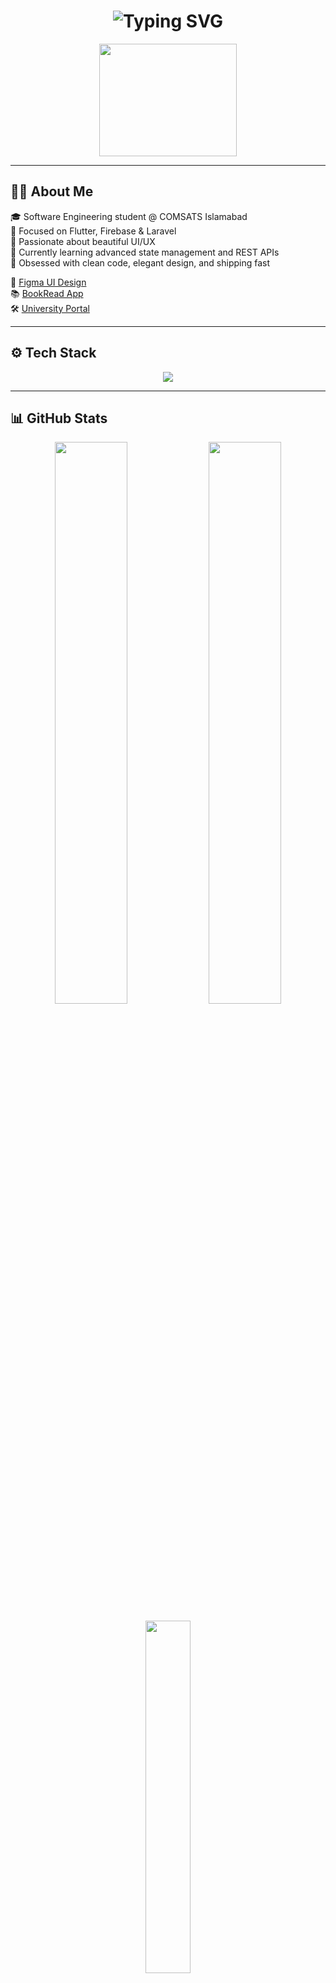<!-- Hero Banner with Gradient Typing -->
<h1 align="center">
  <img src="https://readme-typing-svg.herokuapp.com?font=JetBrains+Mono&size=28&duration=4000&pause=1000&color=F72585&center=true&vCenter=true&width=600&lines=Hi+%F0%9F%91%8B%2C+I'm+Saif.;Flutter+%F0%9F%93%B1+App+Developer.;Laravel+%F0%9F%92%BB+Web+Explorer.;UI%2FUX+Designer+%F0%9F%8E%A8+and+Thinker." alt="Typing SVG" />
</h1>

<p align="center">
  <img src="https://media.giphy.com/media/L1R1tvI9svkIWwpVYr/giphy.gif" width="220" height="180" />
</p>

---

## 🧑‍💻 About Me

🎓 Software Engineering student @ COMSATS Islamabad  
🚀 Focused on Flutter, Firebase & Laravel  
🎨 Passionate about beautiful UI/UX  
🧠 Currently learning advanced state management and REST APIs  
📌 Obsessed with clean code, elegant design, and shipping fast

📂 [Figma UI Design](https://www.figma.com/design/87zDGjMBjTJzTdQpZbrDdl/HCI-Project?node-id=0-1)  
📚 [BookRead App](https://github.com/iamSaifulhassan/book-read-app.git)  
🛠️ [University Portal](https://github.com/iamSaifulhassan/University_portal)

---

## ⚙️ Tech Stack

<p align="center">
  <img src="https://skillicons.dev/icons?i=flutter,dart,java,kotlin,python,cpp,laravel,mysql,firebase,figma,git" />
</p>

---

## 📊 GitHub Stats

<p align="center">
  <img src="https://github-readme-stats.vercel.app/api?username=iamSaifulhassan&show_icons=true&theme=midnight-purple&hide_border=false" width="48%"/>
  <img src="https://streak-stats.demolab.com?user=iamSaifulhassan&theme=midnight-purple&hide_border=false" width="48%"/>
</p>

<p align="center">
  <img src="https://github-readme-stats.vercel.app/api/top-langs/?username=iamSaifulhassan&layout=compact&theme=midnight-purple&hide_border=false" width="38%"/>
</p>

---

## 🚀 Featured Projects

| 📱 Project        | 🔗 Link | 🛠 Tech |
|------------------|--------|---------|
| BookRead App     | [GitHub ↗](https://github.com/iamSaifulhassan/book-read-app.git) | Flutter · Firebase · PDF/EPUB |
| University Portal| [GitHub ↗](https://github.com/iamSaifulhassan/University_portal) | Laravel · MySQL · Blade Views |

---

## 🧠 Currently Learning

- 🗂️ **Riverpod & BLoC** – Flutter State Management  
- 🔌 **Laravel API** – RESTful + Authentication  
- 🧪 **Flutter Testing** – Widget & Integration

---

## 💬 Connect with Me

<p align="center">
  <a href="https://www.linkedin.com/in/saif-ul-hassan-03aa80287/"><img src="https://img.shields.io/badge/LinkedIn-0A66C2?style=for-the-badge&logo=linkedin&logoColor=white"/></a>
  <a href="https://www.instagram.com/saif_ulhassan"><img src="https://img.shields.io/badge/Instagram-E4405F?style=for-the-badge&logo=instagram&logoColor=white"/></a>
  <a href="https://www.facebook.com/share/1Bz3c7icDQ/"><img src="https://img.shields.io/badge/Facebook-1877F2?style=for-the-badge&logo=facebook&logoColor=white"/></a>
</p>

---

## 💡 Fun Fact

<p align="center">
  <em>I debug my dreams in Dart... and design them in Figma.</em>  
  <br><br>
  <img src="https://media.giphy.com/media/3ohzdIuqJoo8QdKlnW/giphy.gif" width="160" />
</p>

---

<p align="center">
  <img src="https://visitcount.itsvg.in/api?id=iamSaifulhassan&icon=2&color=12" />
</p>
